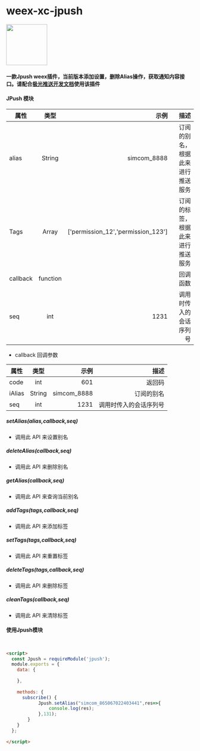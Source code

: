 # weex-xc-jpush

<img width="110" src="http://docs.jiguang.cn/img/logo.png"/>


#### 一款Jpush weex插件，当前版本添加设置，删除Alias操作，获取通知内容接口。请配合[极光推送开发文档](http://docs.jiguang.cn/jpush/guideline/intro/)使用该插件    


#### JPush 模块
| 属性       		| 类型	     	| 示例		  | 描述              |
| ------------- 	|:---------:	| -----:	  | ----------:      |
| alias         |String       |simcom_8888|订阅的别名，根据此来进行推送服务|
|Tags				|Array			|['permission_12','permission_123']|订阅的标签，根据此来进行推送服务|
| callback      | function    |           |回调函数           |
|seq 				| int			| 1231       |调用时传入的会话序列号|

+ callback 回调参数

| 属性       		| 类型	     	| 示例		  | 描述              |
| ------------- 	|:---------:	| -----:	  | ----------:      |
| code         	|int        	|601		|返回码|
|iAlias    | String    	|simcom_8888|订阅的别名|
|seq 		| int			| 1231    |调用时传入的会话序列号|

#####  setAlias(alias,callback,seq)
+ 调用此 API 来设置别名

#####  deleteAlias(callback,seq)
+ 调用此 API 来删除别名

##### getAlias(callback,seq)
+ 调用此 API 来查询当前别名

##### addTags(tags,callback,seq)
+ 调用此 API 来添加标签

##### setTags(tags,callback,seq)
+ 调用此 API 来重置标签

##### deleteTags(tags,callback,seq)
+ 调用此 API 来删除标签

##### cleanTags(callback,seq)
+ 调用此 API 来清除标签


#### 使用Jpush模块

``` html 


<script>
  const Jpush = requireModule('jpush');
  module.exports = {
    data: {
      
    },
    
    methods: {
      subscribe() {
			Jpush.setAlias("simcom_865067022403441",res=>{
				console.log(res);
			},131);
		}
	}
  };
  
</script>
```

